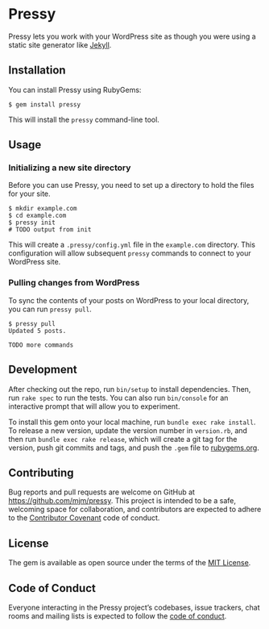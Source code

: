 # Pressy

Pressy lets you work with your WordPress site as though you were using a static site generator like [Jekyll](https://jekyllrb.com).

## Installation

You can install Pressy using RubyGems:

    $ gem install pressy

This will install the `pressy` command-line tool.

## Usage

### Initializing a new site directory

Before you can use Pressy, you need to set up a directory to hold the files for your site.

    $ mkdir example.com
    $ cd example.com
    $ pressy init
    # TODO output from init

This will create a `.pressy/config.yml` file in the `example.com` directory. This configuration will allow subsequent `pressy` commands to connect to your WordPress site.

### Pulling changes from WordPress

To sync the contents of your posts on WordPress to your local directory, you can run `pressy pull`.

    $ pressy pull
    Updated 5 posts.

```
TODO more commands
```

## Development

After checking out the repo, run `bin/setup` to install dependencies. Then, run `rake spec` to run the tests. You can also run `bin/console` for an interactive prompt that will allow you to experiment.

To install this gem onto your local machine, run `bundle exec rake install`. To release a new version, update the version number in `version.rb`, and then run `bundle exec rake release`, which will create a git tag for the version, push git commits and tags, and push the `.gem` file to [rubygems.org](https://rubygems.org).

## Contributing

Bug reports and pull requests are welcome on GitHub at https://github.com/mjm/pressy. This project is intended to be a safe, welcoming space for collaboration, and contributors are expected to adhere to the [Contributor Covenant](http://contributor-covenant.org) code of conduct.

## License

The gem is available as open source under the terms of the [MIT License](https://opensource.org/licenses/MIT).

## Code of Conduct

Everyone interacting in the Pressy project’s codebases, issue trackers, chat rooms and mailing lists is expected to follow the [code of conduct](https://github.com/mjm/pressy/blob/master/CODE_OF_CONDUCT.md).
